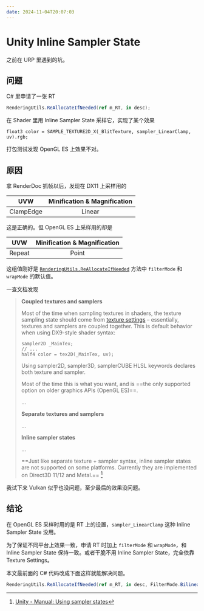 ```yaml
---
date: 2024-11-04T20:07:03
---
```


# Unity Inline Sampler State

之前在 URP 里遇到的坑。

## 问题

C# 里申请了一张 RT

``` csharp
RenderingUtils.ReAllocateIfNeeded(ref m_RT, in desc);
```

在 Shader 里用 Inline Sampler State 采样它，实现了某个效果

``` hlsl
float3 color = SAMPLE_TEXTURE2D_X(_BlitTexture, sampler_LinearClamp, uv).rgb;
```

打包测试发现 OpenGL ES 上效果不对。

## 原因

拿 RenderDoc 抓帧以后，发现在 DX11 上采样用的

|UVW|Minification & Magnification|
|:-:|:-:|
|ClampEdge|Linear|

这是正确的。但 OpenGL ES 上采样用的却是

|UVW|Minification & Magnification|
|:-:|:-:|
|Repeat|Point|

这组值刚好是 [`RenderingUtils.ReAllocateIfNeeded`](https://docs.unity3d.com/Packages/com.unity.render-pipelines.universal@14.0/api/UnityEngine.Rendering.Universal.RenderingUtils.html#UnityEngine_Rendering_Universal_RenderingUtils_ReAllocateIfNeeded_UnityEngine_Rendering_RTHandle__UnityEngine_RenderTextureDescriptor__UnityEngine_FilterMode_UnityEngine_TextureWrapMode_System_Boolean_System_Int32_System_Single_System_String_) 方法中 `filterMode` 和 `wrapMode` 的默认值。

一查文档发现

> **Coupled textures and samplers**
>
> Most of the time when sampling textures in shaders, the texture sampling state should come from [texture settings](https://docs.unity3d.com/Manual/class-TextureImporter.html) – essentially, textures and samplers are coupled together. This is default behavior when using DX9-style shader syntax:
>
> ``` hlsl
> sampler2D _MainTex;
> // ...
> half4 color = tex2D(_MainTex, uv);
> ```
>
> Using sampler2D, sampler3D, samplerCUBE HLSL keywords declares both texture and sampler.
>
> Most of the time this is what you want, and is ==the only supported option on older graphics APIs (OpenGL ES)==.
>
> ...
>
> **Separate textures and samplers**
>
> ...
>
> **Inline sampler states**
>
> ...
>
> ==Just like separate texture + sampler syntax, inline sampler states are not supported on some platforms. Currently they are implemented on Direct3D 11/12 and Metal.== [^1]

我试下来 Vulkan 似乎也没问题，至少最后的效果没问题。

## 结论

在 OpenGL ES 采样时用的是 RT 上的设置，`sampler_LinearClamp` 这种 Inline Sampler State 没用。

为了保证不同平台上效果一致，申请 RT 时加上 `filterMode` 和 `wrapMode`，和 Inline Sampler State 保持一致。或者干脆不用 Inline Sampler State，完全依靠 Texture Settings。

本文最前面的 C# 代码改成下面这样就能解决问题。

``` csharp
RenderingUtils.ReAllocateIfNeeded(ref m_RT, in desc, FilterMode.Bilinear, TextureWrapMode.Clamp);
```

[^1]: [Unity - Manual: Using sampler states](https://docs.unity3d.com/Manual/SL-SamplerStates.html)
